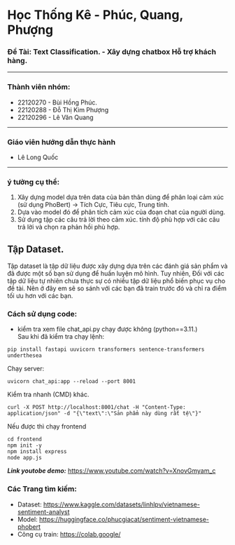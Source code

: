 # Học Thống Kê - Phúc, Quang, Phượng
### Đề Tài: Text Classification. - Xây dựng chatbox Hỗ trợ khách hàng.
---
### Thành viên nhóm:
- 22120270 - Bùi Hồng Phúc.
- 22120288 - Đỗ Thị Kim Phượng
- 22120296 - Lê Văn Quang
---
### Giáo viên hướng dẫn thực hành
- Lê Long Quốc
---
### ý tưởng cụ thể:
1. Xây dựng model dựa trên data của bản thân dùng để phân loại cảm xúc (sử dụng PhoBert) -> Tích Cực, Tiêu cực, Trung tính.
2. Dựa vào model đó để phân tích cảm xúc của đoạn chat của người dùng.
3. Sử dụng tập các câu trả lời theo cảm xúc. tính độ phù hợp với các câu trả lời và chọn ra phản hồi phù hợp.

## Tập Dataset.
Tập dataset là tập dữ liệu được xây dựng dựa trên các đánh giá sản phẩm và đã được một số bạn sử dụng để huấn luyện mô hình.
Tuy nhiên, Đối với các tập dữ liệu tự nhiên chưa thực sự có nhiều tập dữ liệu phổ biến phục vụ cho đề tài. Nên ở đây em sẽ
so sánh với các bạn đã train trước đó và chỉ ra điểm tối ưu hơn với các bạn.
### Cách sử dụng code:
- kiểm tra xem file chat_api.py chạy được không (python==3.11.)\
Sau khi đã kiểm tra chạy lệnh:
```
pip install fastapi uuvicorn transformers sentence-transformers underthesea
```
Chạy server:
```
uvicorn chat_api:app --reload --port 8001
```
Kiểm tra nhanh (CMD) khác.
```
curl -X POST http://localhost:8001/chat -H "Content-Type: application/json" -d "{\"text\":\"Sản phẩm này dùng rất tệ\"}"
```
Nếu được thì chạy frontend
```
cd frontend
npm init -y 
npm install express   
node app.js
```
***Link youtobe demo:*** https://www.youtube.com/watch?v=XnovGmyam_c
### Các Trang tìm kiếm:
- Dataset: https://www.kaggle.com/datasets/linhlpv/vietnamese-sentiment-analyst
- Model: https://huggingface.co/phucgiacat/sentiment-vietnamese-phobert
- Công cụ train: https://colab.google/